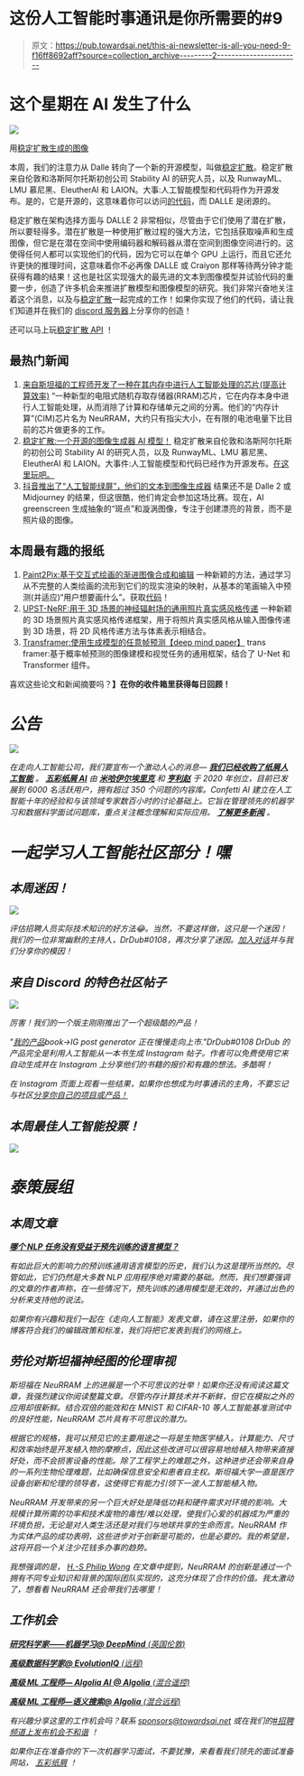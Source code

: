 # 这份人工智能时事通讯是你所需要的#9

> 原文：<https://pub.towardsai.net/this-ai-newsletter-is-all-you-need-9-f16ff8692aff?source=collection_archive---------2----------------------->

# 这个星期在 AI 发生了什么

![](img/9704ef242bd66f34cf0e80e0194975a6.png)

用[稳定扩散生成的图像](https://huggingface.co/spaces/stabilityai/stable-diffusion)

本周，我们的注意力从 Dalle 转向了一个新的开源模型，叫做[稳定扩散](https://github.com/CompVis/stable-diffusion)。稳定扩散来自伦敦和洛斯阿尔托斯初创公司 Stability AI 的研究人员，以及 RunwayML、LMU 慕尼黑、EleutherAI 和 LAION。大事:人工智能模型和代码将作为开源发布。是的，它是开源的，这意味着你可以访问[的代码](https://github.com/CompVis/stable-diffusion)，而 DALLE 是闭源的。

稳定扩散在架构选择方面与 DALLE 2 非常相似，尽管由于它们使用了潜在扩散，所以要轻得多。潜在扩散是一种使用扩散过程的强大方法，它包括获取噪声和生成图像，但它是在潜在空间中使用编码器和解码器从潜在空间到图像空间进行的。这使得任何人都可以实现他们的代码，因为它可以在单个 GPU 上运行，而且它还允许更快的推理时间，这意味着你不必再像 DALLE 或 Craiyon 那样等待两分钟才能获得有趣的结果！这也是社区实现强大的最先进的文本到图像模型并试验代码的重要一步，创造了许多机会来推进扩散模型和图像模型的研究。我们非常兴奋地关注着这个消息，以及与[稳定扩散](https://github.com/CompVis/stable-diffusion)一起完成的工作！如果你实现了他们的代码，请让我们知道并在我们的 [discord 服务器](https://community.towardsai.net/)上分享你的创造！

还可以马上玩[稳定扩散 API](https://huggingface.co/spaces/stabilityai/stable-diffusion) ！

## 最热门新闻

1.  [来自斯坦福的工程师开发了一种在其内存中进行人工智能处理的芯片(提高计算效率)](https://news.stanford.edu/2022/08/18/new-chip-ramps-ai-computing-efficiency?utm_campaign=Your%20Daily%20AI%20Research%20tl%3Bdr&utm_medium=email&utm_source=Revue%20newsletter) “一种新型的电阻式随机存取存储器(RRAM)芯片，它在内存本身中进行人工智能处理，从而消除了计算和存储单元之间的分离。他们的“内存计算”(CIM)芯片名为 NeuRRAM，大约只有指尖大小，在有限的电池电量下比目前的芯片做更多的工作。
2.  [稳定扩散:一个开源的图像生成器 AI 模型！](https://www.pcgamer.com/ai-image-generator-stability-ai-stable-diffusion/?utm_campaign=Your%20Daily%20AI%20Research%20tl%3Bdr&utm_medium=email&utm_source=Revue%20newsletter) 稳定扩散来自伦敦和洛斯阿尔托斯的初创公司 Stability AI 的研究人员，以及 RunwayML、LMU 慕尼黑、EleutherAI 和 LAION。大事件:人工智能模型和代码已经作为开源发布。[在这里玩吧。](https://huggingface.co/spaces/stabilityai/stable-diffusion)
3.  [抖音推出了“人工智能绿屏”，他们的文本到图像生成器](https://www.digitaltrends.com/social-media/you-can-sort-of-generate-art-like-dall-e-with-tiktoks-latest-filter/?utm_campaign=Your%20Daily%20AI%20Research%20tl%3Bdr&utm_medium=email&utm_source=Revue%20newsletter) 结果还不是 Dalle 2 或 Midjourney 的结果，但这很酷，他们肯定会参加这场比赛。现在，AI greenscreen 生成抽象的“斑点”和漩涡图像，专注于创建漂亮的背景，而不是照片级的图像。

## 本周最有趣的报纸

1.  [Paint2Pix:基于交互式绘画的渐进图像合成和编辑](https://arxiv.org/pdf/2208.08092.pdf?utm_campaign=Your%20Daily%20AI%20Research%20tl%3Bdr&utm_medium=email&utm_source=Revue%20newsletter) 一种新颖的方法，通过学习从不完整的人类绘画的流形到它们的现实渲染的映射，从基本的笔画输入中预测(并适应)“用户想要画什么”。获取[代码](https://github.com/1jsingh/paint2pix?utm_campaign=Your%20Daily%20AI%20Research%20tl%3Bdr&utm_medium=email&utm_source=Revue%20newsletter)！
2.  [UPST-NeRF:用于 3D 场景的神经辐射场的通用照片真实感风格传递](https://arxiv.org/pdf/2208.07059.pdf?utm_campaign=Your%20Daily%20AI%20Research%20tl%3Bdr&utm_medium=email&utm_source=Revue%20newsletter) 一种新颖的 3D 场景照片真实感风格传递框架，用于将照片真实感风格从输入图像传递到 3D 场景，将 2D 风格传递方法与体素表示相结合。
3.  [Transframer:使用生成模型的任意帧预测【deep mind paper】](https://arxiv.org/abs/2203.09494?utm_campaign=Your%20Daily%20AI%20Research%20tl%3Bdr&utm_medium=email&utm_source=Revue%20newsletter) trans framer:基于概率帧预测的图像建模和视觉任务的通用框架，结合了 U-Net 和 Transformer 组件。

喜欢这些论文和新闻摘要吗？[](https://www.linkedin.com/newsletters/what-s-ai-daily-research-tl-dr-6935956459641876480/)**】在你的收件箱里获得每日回顾！**

# *公告*

*[![](img/0ad71cb9d5403f4363d0369642fa9d9e.png)](https://towardsai.net/p/news/towards-ai-announces-acquisition-of-confetti-ai-a-leading-platform-for-ai-interview-preparation)*

*在走向人工智能公司，我们要宣布一个激动人心的消息— [**我们已经收购了纸屑人工智能**](https://towardsai.net/p/news/towards-ai-announces-acquisition-of-confetti-ai-a-leading-platform-for-ai-interview-preparation) 。 [**五彩纸屑 AI**](http://ws.towardsai.net/confetti-ai) 由 [**米哈伊尔埃里克**](https://www.mihaileric.com/) 和 [**亨利赵**](https://www.linkedin.com/in/henryezhao/) 于 2020 年创立，目前已发展到 6000 名活跃用户，拥有超过 350 个问题的内容库。Confetti AI 建立在人工智能十年的经验和与该领域专家数百小时的讨论基础上。它旨在管理领先的机器学习和数据科学面试问题库，重点关注概念理解和实际应用。 [**了解更多新闻**](https://towardsai.net/p/news/towards-ai-announces-acquisition-of-confetti-ai-a-leading-platform-for-ai-interview-preparation) 。*

# *一起学习人工智能社区部分！嘿*

## *本周迷因！*

*![](img/dc19480073fafa70c296a3aed35ef392.png)*

*评估招聘人员实际技术知识的好方法😂。当然，不要这样做，这只是一个迷因！我们的一位非常幽默的主持人，DrDub#0108，再次分享了迷因。[加入对话](https://ws.towardsai.net/discord)并与我们分享你的模因！*

## *来自 Discord 的特色社区帖子*

*![](img/8126746d4ecf1910e22135c3d0c91743.png)*

*厉害！我们的一个版主刚刚推出了一个超级酷的产品！*

*"[我的产品](https://epub-highlighter.com/test)book->IG post generator 正在慢慢走向上市."DrDub#0108
DrDub 的产品完全是利用人工智能从一本书生成 Instagram 帖子。作者可以免费使用它来自动生成并在 Instagram 上分享他们的书籍的报价和有趣的想法。多酷啊！*

*在 Instagram 页面上观看一些结果，如果你也想成为时事通讯的主角，不要忘记与社区[分享你自己的项目或产品！](https://ws.towardsai.net/discord)*

## *本周最佳人工智能投票！*

*![](img/7b9d281dcf93e9bdf2725c32843f64bf.png)*

# *泰策展组*

## *本周文章*

*[**哪个 NLP 任务没有受益于预先训练的语言模型？**](/which-nlp-task-does-not-benefit-from-pre-trained-language-models-90430ed1207e)*

*有如此巨大的影响力的预训练通用语言模型的历史，我们认为这是理所当然的。尽管如此，它们仍然是大多数 NLP 应用程序绝对需要的基础。然而，我们想要强调的文章的作者声称，在一些情况下，预先训练的通用模型是无效的，并通过出色的分析来支持他的说法。*

*如果你有兴趣和我们一起在《走向人工智能》发表文章，请在这里注册，如果你的博客符合我们的编辑政策和标准，我们将把它发表到我们的网络上。*

## *劳伦对斯坦福神经图的伦理审视*

*斯坦福在 NeuRRAM 上的进展是一个不可思议的壮举！如果你还没有阅读这篇文章，我强烈建议你阅读整篇文章。尽管内存计算技术并不新鲜，但它在模拟之外的应用却很新鲜。结合双倍的能效和在 MNIST 和 CIFAR-10 等人工智能基准测试中的良好性能，NeuRRAM 芯片具有不可思议的潜力。*

*根据它的规格，我可以预见它的主要用途之一将是生物医学植入。计算能力、尺寸和效率始终是开发植入物的摩擦点，因此这些改进可以很容易地给植入物带来直接好处，而不会损害设备的性能。除了工程学上的难题之外，这种进步还会带来自身的一系列生物伦理难题，比如确保信息安全和患者自主权。斯坦福大学一直是医疗设备创新和伦理的领导者，这使得它有能力引领下一波人工智能植入物。*

*NeuRRAM 开发带来的另一个巨大好处是降低功耗和硬件需求对环境的影响。大规模计算所需的功率和技术废物的毒性/难以处理，使我们心爱的机器成为严重的环境负担，无论是对人类生活还是对我们与地球共享的生命而言。NeuRRAM 作为实体产品的成功表明，这些进步对于创新是可能的，也是必要的。我的希望是，这将开启一个关注少花钱多办事的趋势。*

*我想强调的是， [H.-S Philip Wong](https://web.stanford.edu/~hspwong/) 在文章中提到，NeuRRAM 的创新是通过一个拥有不同专业知识和背景的国际团队实现的，这充分体现了合作的价值。我太激动了，想看看 NeuRRAM 还会带我们去哪里！*

## *工作机会*

*[**研究科学家——机器学习@ DeepMind** (英国伦敦)](http://ws.towardsai.net/august-4-job-1)*

*[**高级数据科学家@ EvolutionIQ** (远程)](http://ws.towardsai.net/august-4-job-2)*

*[**高级 ML 工程师— Algolia AI @ Algolia** (混合遥控)](http://ws.towardsai.net/july-22-1-job-1)*

*[**高级 ML 工程师—语义搜索@ Algolia** (混合远程)](http://ws.towardsai.net/july-22-1-job-2)*

**有兴趣分享这里的工作机会吗？联系 sponsors@towardsai.net 或在我们的*[*#招聘频道上发布机会不和谐*](http://ws.towardsai.net/lat-hiring-channel) *！**

**如果你正在准备你的下一次机器学习面试，不要犹豫，来看看我们领先的面试准备网站，* [*五彩纸屑*](http://ws.towardsai.net/confetti-ai) *！**